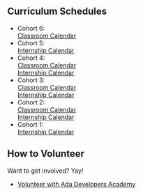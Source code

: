 Curriculum Schedules
--------------------
* Cohort 6:  
  [Classroom Calendar](cohort_schedules/C06_classroom.md)  
* Cohort 5:  
  [Internship Calendar](cohort_schedules/C05_internship.md)
* Cohort 4:  
  [Classroom Calendar](cohort_schedules/C04_classroom.md)  
  [Internship Calendar](cohort_schedules/C04_internship.md)
* Cohort 3:  
  [Classroom Calendar](cohort_schedules/C03_classroom.md)  
  [Internship Calendar](cohort_schedules/C03_internship.md)
* Cohort 2:  
  [Classroom Calendar](cohort_schedules/C02_classroom.md)  
  [Internship Calendar](cohort_schedules/C02_internship.md)
* Cohort 1:  
  [Internship Calendar](cohort_schedules/C01_internship.md)

How to Volunteer
----------------
Want to get involved? Yay!
* [Volunteer with Ada Developers Academy](http://adadevelopersacademy.wiki/)
